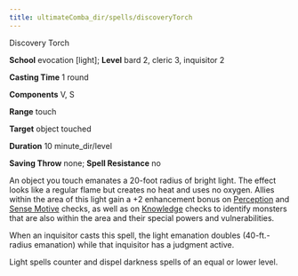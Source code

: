 ```yaml
---
title: ultimateComba_dir/spells/discoveryTorch
---
```

Discovery Torch

**School** evocation [light]; **Level** bard 2, cleric 3, inquisitor 2

**Casting Time** 1 round

**Components** V, S

**Range** touch

**Target** object touched

**Duration** 10 minute_dir/level

**Saving Throw** none; **Spell Resistance** no

An object you touch emanates a 20-foot radius of bright light. The effect looks like a regular flame but creates no heat and uses no oxygen. Allies within the area of this light gain a +2 enhancement bonus on [Perception](skills/perception#_perception) and [Sense Motive](skill_dir/senseMotive#_sense-motive) checks, as well as on [Knowledge](skills/knowledge#_knowledge) checks to identify monsters that are also within the area and their special powers and vulnerabilities.

When an inquisitor casts this spell, the light emanation doubles (40-ft.-radius emanation) while that inquisitor has a judgment active.

Light spells counter and dispel darkness spells of an equal or lower level.

